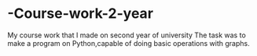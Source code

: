 # -Course-work-2-year
My course work that I made on second year of university
The task was to make a program on Python,capable of doing basic operations with graphs.
